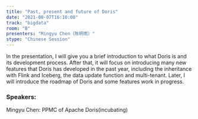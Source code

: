```yaml
---
title: "Past, present and future of Doris"
date: "2021-08-07T16:10:00" 
track: "bigdata"
room: "B"
presenters: "Mingyu Chen（陈明雨）"
stype: "Chinese Session"
---
```

In the presentation, I will give you a brief introduction to what Doris is and its development process. After that, it will focus on introducing many new features that Doris has developed in the past year, including the inheritance with Flink and Iceberg, the data update function and multi-tenant. Later, I will introduce the roadmap of Doris and some features work in progress.
 ### Speakers: 
 Mingyu Chen: PPMC of Apache Doris(incubating)